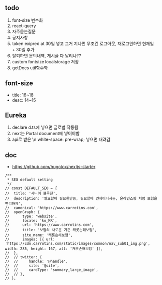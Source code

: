 ## todo

1. font-size 변수화
2. react-query
3. 자주묻는질문
4. 공지사항
5. token exipred at 30일 넣고 그거 지나면 무조건 로그아웃, 재로그인하면 현재일 + 30일 추가
6. 탈퇴하면 문의내역, 게시글 다 날리나??
7. custom fontsize localstorage 저장
8. getDocs util함수화

## font-size

- title: 16~18
- desc: 14~15

## Eureka

1. declare d.ts에 넣으면 글로벌 작동됨
2. next는 Portal document에 넣어야함
3. api로 받은 \n white-space: pre-wrap; 넣으면 내려감

## doc

- https://github.com/hugotox/nextjs-starter

```
/**
 * SEO default setting
 */
// const DEFAULT_SEO = {
// 	title: '시니어 블루진',
// 	description: '필요할때 필요한만큼, 필요할때 언제어디서든, 온라인쇼핑 처럼 보험을 편리하게',
// 	canonical: 'https://www.carrotins.com',
// 	openGraph: {
// 		type: 'website',
// 		locale: 'ko_KR',
// 		url: 'https://www.carrotins.com',
// 		title: '보험의 새로운 기준 캐롯손해보험',
// 		site_name: '캐롯손해보험',
// 		images: [{ url: 'https://cdn.carrotins.com/static/images/common/nav_sub01_img.png', width: 285, height: 167, alt: '캐롯손해보험' }],
// 	},
// 	// twitter: {
// 	//     handle: '@handle',
// 	//     site: '@site',
// 	//     cardType: 'summary_large_image',
// 	// },
// };
```
